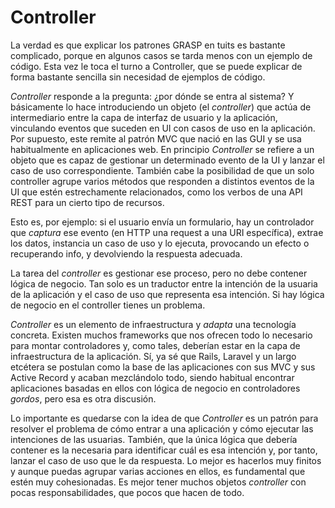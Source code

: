 # Controller

La verdad es que explicar los patrones GRASP en tuits es bastante complicado, porque en algunos casos se tarda menos con un ejemplo de código. Esta vez le toca el turno a Controller, que se puede explicar de forma bastante sencilla sin necesidad de ejemplos de código.

_Controller_ responde a la pregunta: ¿por dónde se entra al sistema? Y básicamente lo hace introduciendo un objeto (el _controller_) que actúa de intermediario entre la capa de interfaz de usuario y la aplicación, vinculando eventos que suceden en UI con casos de uso en la aplicación. Por supuesto, este remite al patrón MVC que nació en las GUI y se usa habitualmente en aplicaciones web. En principio _Controller_ se refiere a un objeto que es capaz de gestionar un determinado evento de la UI y lanzar el caso de uso correspondiente. También cabe la posibilidad de que un solo controller agrupe varios métodos que responden a distintos eventos de la UI que estén estrechamente relacionados, como los verbos de una API REST para un cierto tipo de recursos.

Esto es, por ejemplo: si el usuario envía un formulario, hay un controlador que _captura_ ese evento (en HTTP una request a una URI específica), extrae los datos, instancia un caso de uso y lo ejecuta, provocando un efecto o recuperando info, y devolviendo la respuesta adecuada.

La tarea del _controller_ es gestionar ese proceso, pero no debe contener lógica de negocio. Tan solo es un traductor entre la intención de la usuaria de la aplicación y el caso de uso que representa esa intención. Si hay lógica de negocio en el controller tienes un problema.

_Controller_ es un elemento de infraestructura y _adapta_ una tecnología concreta. Existen muchos frameworks que nos ofrecen todo lo necesario para montar controladores y, como tales, deberían estar en la capa de infraestructura de la aplicación. Sí, ya sé que Rails, Laravel y un largo etcétera se postulan como la base de las aplicaciones con sus MVC y sus Active Record y acaban mezclándolo todo, siendo habitual encontrar aplicaciones basadas en ellos con lógica de negocio en controladores _gordos_, pero esa es otra discusión.

Lo importante es quedarse con la idea de que _Controller_ es un patrón para resolver el problema de cómo entrar a una aplicación y cómo ejecutar las intenciones de las usuarias. También, que la única lógica que debería contener es la necesaria para identificar cuál es esa intención y, por tanto, lanzar el caso de uso que le da respuesta. Lo mejor es hacerlos muy finitos y aunque puedas agrupar varias acciones en ellos, es fundamental que estén muy cohesionadas. Es mejor tener muchos objetos _controller_ con pocas responsabilidades, que pocos que hacen de todo.
